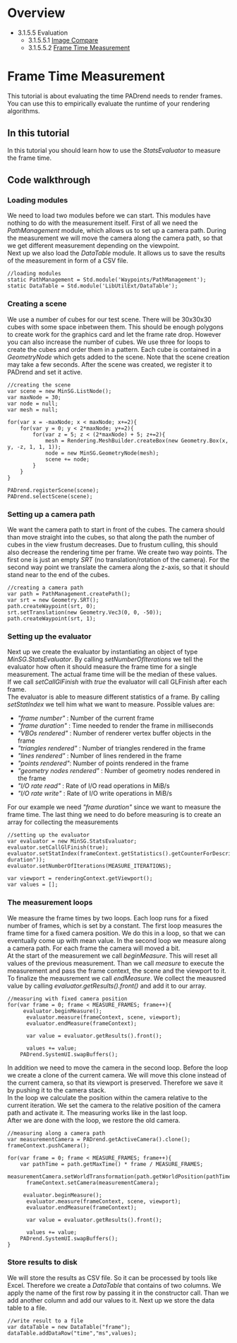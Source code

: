 <!------------------------------------------------------------------------------------------------
This work is licensed under the Creative Commons Attribution-ShareAlike 4.0 International License.
 To view a copy of this license, visit http://creativecommons.org/licenses/by-sa/4.0/.
 Author: Florian Pieper (fpieper@mail.uni-paderborn.de)
 PADrend Version 1.0.0
------------------------------------------------------------------------------------------------->
<!---BEGINN_INDEXSECTION--->
<!---Automaticly generated section. Do not edit!!!--->
# Overview
* 3.1.5.5 Evaluation
    * 3.1.5.5.1 [Image Compare](../../../../../3_Development_Guide/1_EScript/5_MinSG/5_Evaluation/1_Image_Compare/Image_Compare.html)
    * 3.1.5.5.2 [Frame Time Measurement](../../../../../3_Development_Guide/1_EScript/5_MinSG/5_Evaluation/2_Frame_Time_Measurement/Frame_Time_Measurement.html)
<!---END_INDEXSECTION--->

# Frame Time Measurement
This tutorial is about evaluating the time PADrend needs to render frames.
You can use this to empirically evaluate the runtime of your rendering algorithms.

## In this tutorial
In this tutorial you should learn how to use the _StatsEvaluator_ to measure the frame time.

## Code walkthrough

### Loading modules
We need to load two modules before we can start.
This modules have nothing to do with the measurement itself.
First of all we need the _PathManagement_ module, which allows us to set up a camera path.
During the measurement we will move the camera along the camera path, so that we get different measurement depending on the viewpoint.  
Next up we also load the _DataTable_ module.
It allows us to save the results of the measurement in form of a CSV file.

<!---INCLUDE src=MeasureFrameTime.escript, start=14, end=16--->
<!---BEGINN_CODESECTION--->
<!---Automaticly generated section. Do not edit!!!--->
    //loading modules
    static PathManagement = Std.module('Waypoints/PathManagement');
    static DataTable = Std.module('LibUtilExt/DataTable');
<!---END_CODESECTION--->

### Creating a scene
We use a number of cubes for our test scene.
There will be 30x30x30 cubes with some space inbetween them.
This should be enough polygons to create work for the graphics card and let the frame rate drop.
However you can also increase the number of cubes.
We use three for loops to create the cubes and order them in a pattern.
Each cube is contained in a _GeometryNode_ which gets added to the scene.
Note that the scene creation may take a few seconds.
After the scene was created, we register it to PADrend and set it active.

<!---INCLUDE src=MeasureFrameTime.escript, start=22, end=39--->
<!---BEGINN_CODESECTION--->
<!---Automaticly generated section. Do not edit!!!--->
    //creating the scene
    var scene = new MinSG.ListNode();
    var maxNode = 30;
    var node = null;
    var mesh = null;
    
    for(var x = -maxNode; x < maxNode; x+=2){
        for(var y = 0; y < 2*maxNode; y+=2){
            for(var z = 5; z < (2*maxNode) + 5; z+=2){
                mesh = Rendering.MeshBuilder.createBox(new Geometry.Box(x, y, -z, 1, 1, 1));
                node = new MinSG.GeometryNode(mesh);
                scene += node;
            }
        }
    }
    
    PADrend.registerScene(scene);
    PADrend.selectScene(scene);
<!---END_CODESECTION--->

### Setting up a camera path
We want the camera path to start in front of the cubes.
The camera should than move straight into the cubes, so that along the path the number of cubes in the view frustum decreases.
Due to frustum culling, this should also decrease the rendering time per frame.
We create two way points.
The first one is just an empty _SRT_ (no translation/rotation of the camera).
For the second way point we translate the camera along the z-axis, so that it should stand near to the end of the cubes.

<!---INCLUDE src=MeasureFrameTime.escript, start=41, end=46--->
<!---BEGINN_CODESECTION--->
<!---Automaticly generated section. Do not edit!!!--->
    //creating a camera path
    var path = PathManagement.createPath();
    var srt = new Geometry.SRT();
    path.createWaypoint(srt, 0);
    srt.setTranslation(new Geometry.Vec3(0, 0, -50)); 
    path.createWaypoint(srt, 1);
<!---END_CODESECTION--->

### Setting up the evaluator
Next up we create the evaluator by instantiating an object of type _MinSG.StatsEvaluator_.
By calling _setNumberOfIterations_ we tell the evaluator how often it should measure the frame time for a single measurement.
The actual frame time will be the median of these values.  
If we call _setCallGlFinish_ with _true_ the evaluator will call GLFinish after each frame.  
The evaluator is able to measure different statistics of a frame.
By calling _setStatIndex_ we tell him what we want to measure.
Possible values are:

* _"frame number"_ : Number of the current frame
* _"frame duration"_ : Time needed to render the frame in milliseconds
* _"VBOs rendered"_ : Number of renderer vertex buffer objects in the frame
* _"triangles rendered"_ : Number of triangles rendered in the frame
* _"lines rendered"_ : Number of lines rendered in the frame
* _"points rendered"_: Number of points rendered in the frame
* _"geometry nodes rendered"_ : Number of geometry nodes rendered in the frame
* _"I/O rate read"_ : Rate of I/O read operations in MiB/s
* _"I/O rate write"_ : Rate of I/O write operations in MiB/s

For our example we need _"frame duration"_ since we want to measure the frame time.
The last thing we need to do before measuring is to create an array for collecting the  measurements

<!---INCLUDE src=MeasureFrameTime.escript, start=48, end=55--->
<!---BEGINN_CODESECTION--->
<!---Automaticly generated section. Do not edit!!!--->
    //setting up the evaluator
    var evaluator = new MinSG.StatsEvaluator;
    evaluator.setCallGlFinish(true);
    evaluator.setStatIndex(frameContext.getStatistics().getCounterForDescription("frame duration"));
    evaluator.setNumberOfIterations(MEASURE_ITERATIONS);
    
    var viewport = renderingContext.getViewport();
    var values = [];
<!---END_CODESECTION--->

### The measurement loops
We measure the frame times by two loops.
Each loop runs for a fixed number of frames, which is set by a constant.
The first loop measures the frame time for a fixed camera position.
We do this in a loop, so that we can eventually come up with mean value.
In the second loop we measure along a camera path.
For each frame the camera will moved a bit.  
At the start of the measurement we call _beginMeasure_.
This will reset all values of the previous measurement.
Than we call _measure_ to execute the measurement and pass the frame context, the scene and the viewport to it.
To finalize the meausrement we call _endMeasure_.
We collect the meausred value by calling _evaluator.getResults().front()_ and add it to our array.

<!---INCLUDE src=MeasureFrameTime.escript, start=56, end=66--->
<!---BEGINN_CODESECTION--->
<!---Automaticly generated section. Do not edit!!!--->
    
    //measuring with fixed camera position
    for(var frame = 0; frame < MEASURE_FRAMES; frame++){
         evaluator.beginMeasure();
          evaluator.measure(frameContext, scene, viewport);
          evaluator.endMeasure(frameContext);
      
          var value = evaluator.getResults().front();
          
          values += value;   
        PADrend.SystemUI.swapBuffers();
<!---END_CODESECTION--->

In addition we need to move the camera in the second loop.
Before the loop we create a clone of the current camera.
We will move this clone instead of the current camera, so that its viewport is preserved.
Therefore we save it by pushing it to the camera stack.  
In the loop we calculate the position within the camera relative to the current iteration.
We set the camera to the relative position of the camera path and activate it.
The measuring works like in the last loop.  
After we are done with the loop, we restore the old camera.

<!---INCLUDE src=MeasureFrameTime.escript, start=68, end=87--->
<!---BEGINN_CODESECTION--->
<!---Automaticly generated section. Do not edit!!!--->
    
    //measuring along a camera path
    var measurementCamera = PADrend.getActiveCamera().clone();
    frameContext.pushCamera();
    
    for(var frame = 0; frame < MEASURE_FRAMES; frame++){
        var pathTime = path.getMaxTime() * frame / MEASURE_FRAMES;
          measurementCamera.setWorldTransformation(path.getWorldPosition(pathTime));
          frameContext.setCamera(measurementCamera);
      
         evaluator.beginMeasure();
          evaluator.measure(frameContext, scene, viewport);
          evaluator.endMeasure(frameContext);
      
          var value = evaluator.getResults().front();
          
          values += value;   
        PADrend.SystemUI.swapBuffers();
    }
    
<!---END_CODESECTION--->

### Store results to disk
We will store the results as CSV file.
So it can be processed by tools like Excel.
Therefore we create a _DataTable_ that contains of two columns.
We apply the name of the first row by passing it in the constructor call.
Than we add another column and add our values to it.
Next up we store the data table to a file.

<!---INCLUDE src=MeasureFrameTime.escript, start=89, end=92--->
<!---BEGINN_CODESECTION--->
<!---Automaticly generated section. Do not edit!!!--->
    
    //write result to a file
    var dataTable = new DataTable("frame");
    dataTable.addDataRow("time","ms",values);
<!---END_CODESECTION--->

